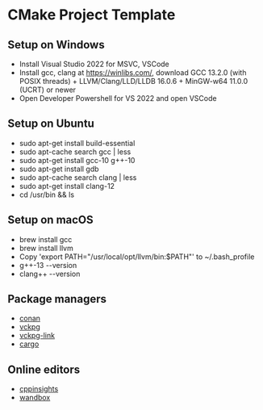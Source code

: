# CMake Project Template

## Setup on Windows

- Install Visual Studio 2022 for MSVC, VSCode
- Install gcc, clang at https://winlibs.com/, download GCC 13.2.0 (with POSIX threads) + LLVM/Clang/LLD/LLDB 16.0.6 + MinGW-w64 11.0.0 (UCRT) or newer
- Open Developer Powershell for VS 2022 and open VSCode

## Setup on Ubuntu

- sudo apt-get install build-essential
- sudo apt-cache search gcc | less
- sudo apt-get install gcc-10 g++-10
- sudo apt-get install gdb
- sudo apt-cache search clang | less
- sudo apt-get install clang-12
- cd /usr/bin && ls

## Setup on macOS

- brew install gcc
- brew install llvm
- Copy 'export PATH="/usr/local/opt/llvm/bin:$PATH"' to ~/.bash_profile
- g++-13 --version
- clang++ --version

## Package managers

- [conan](https://conan.io/center)
- [vckpg](https://vcpkg.io/en/packages)
- [vckpg-link](https://vcpkg.link)
- [cargo](https://crates.io)

## Online editors

- [cppinsights](https://cppinsights.io)
- [wandbox](https://wandbox.org)

